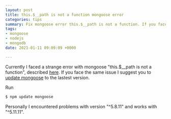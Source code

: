 ```yaml
---
layout: post
title: this.$__path is not a function mongoose error
categories: tips
summary: Fix mongoose error this.$__path is not a function. If you face the same issue I suggest you to update to the lastest version. 
tags:
- mongoose
- nodejs
- mongodb
date: 2021-01-11 09:09:09 +0000

---
```


Currently I faced a strange error with mongoose "this.$__path is not a function", described [here](https://github.com/pinojs/pino-pretty/issues/109). If you face the same issue I suggest you to [update mongoose](https://www.npmjs.com/package/mongoose) to the lastest version. 

Run 

```sh
$ npm update mongoose
```

Personally I encountered problems with version "^5.8.11" and works with "^5.11.11".